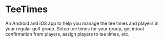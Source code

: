 # TeeTimes

An Android and iOS app to help you manage the tee times and players in your regular golf group. 
Setup tee times for your group, get in/out confirmation from players, assign players to tee times, etc. 

